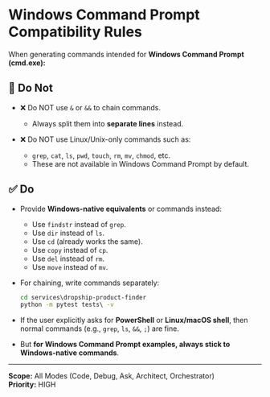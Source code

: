 # Windows Command Prompt Compatibility Rules

When generating commands intended for **Windows Command Prompt (cmd.exe):**

## 🚫 Do Not
- ❌ Do NOT use `&` or `&&` to chain commands.  
  - Always split them into **separate lines** instead.

- ❌ Do NOT use Linux/Unix-only commands such as:
  - `grep`, `cat`, `ls`, `pwd`, `touch`, `rm`, `mv`, `chmod`, etc.  
  - These are not available in Windows Command Prompt by default.

## ✅ Do
- Provide **Windows-native equivalents** or commands instead:
  - Use `findstr` instead of `grep`.  
  - Use `dir` instead of `ls`.  
  - Use `cd` (already works the same).  
  - Use `copy` instead of `cp`.  
  - Use `del` instead of `rm`.  
  - Use `move` instead of `mv`.  

- For chaining, write commands separately:
  ```cmd
  cd services\dropship-product-finder
  python -m pytest tests\ -v
  ```

- If the user explicitly asks for **PowerShell** or **Linux/macOS shell**, then normal commands (e.g., `grep`, `ls`, `&&`, `;`) are fine.  
- But **for Windows Command Prompt examples, always stick to Windows-native commands**.

---

**Scope:** All Modes (Code, Debug, Ask, Architect, Orchestrator)  
**Priority:** HIGH
